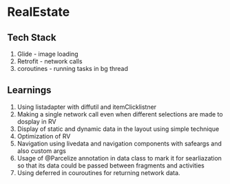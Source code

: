 RealEstate
==============================

Tech Stack
---------------

1. Glide - image loading
2. Retrofit - network calls
3. coroutines - running tasks in bg thread

Learnings
---------------
1. Using listadapter with diffutil and itemClicklistner
2. Making a single network call even when different selections are made to dosplay in RV
3. Display of static and dynamic data in the layout using simple technique
4. Optimization of RV
5. Navigation using livedata and navigation components with safeargs and also custom args
6. Usage of @Parcelize annotation in data class to mark it for searliazation so that its data could be passed between fragments
   and activities
7. Using deferred in couroutines for returning network data.
